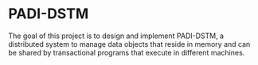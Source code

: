 PADI-DSTM
=========

The goal of this project is to design and implement PADI-DSTM, a distributed system to manage data objects that reside in memory and can be shared by transactional programs that execute in different machines.
